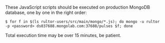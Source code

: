 These JavaScript scripts should be executed on
production MongoDB database, one by one in the
right order:

```
$ for f in $(ls rultor-users/src/main/mongo/*.js); do mongo -u rultor -p <password> ds037688.mongolab.com:37688/pulses $f; done
```

Total execution time may be over 15 minutes, be patient.
